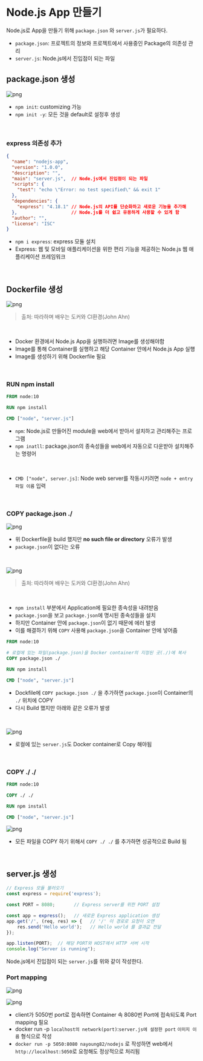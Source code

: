 # Node.js App 만들기

Node.js로 App을 만들기 위해 ```package.json``` 와 ```server.js```가 필요하다.

- ```package.json```: 프로젝트의 정보와 프로젝트에서 사용중인 Package의 의존성 관리
- ```server.js```: Node.js에서 진입점이 되는 파일

## package.json 생성

![png](/Docker/_img/create_package_json.png)

- ```npm init```: customizing 가능
- ```npm init -y```: 모든 것을 default로 설정후 생성

<br>

### express 의존성 추가

```json
{
  "name": "nodejs-app",
  "version": "1.0.0",
  "description": "",
  "main": "server.js",  // Node.js에서 진입점이 되는 파일
  "scripts": {
    "test": "echo \"Error: no test specified\" && exit 1"
  },
  "dependencies": {
    "express": "4.18.1" // Node.js의 API를 단순화하고 새로운 기능을 추가해
  },                    // Node.js를 더 쉽고 유용하게 사용할 수 있게 함
  "author": "",
  "license": "ISC"
}

```
- ```npm i express```: express 모듈 설치
- Express: 웹 및 모바일 애플리케이션을 위한 편리 기능을 제공하는 Node.js 웹 애플리케이션 프레임워크
<br>

## Dockerfile 생성

![png](/Docker/_img/create_nodejs_app_dockerfile_structure.png)

> 출처: 따라하며 배우는 도커와 CI환경(John Ahn)

<br>

- Docker 환경에서 Node.js App을 실행하려면 Image를 생성해야함
- Image를 통해 Container를 실행하고 해당 Container 안에서 Node.js App 실행
- Image를 생성하기 위해 Dockerfile 필요

<br>

### RUN npm install

```dockerfile
FROM node:10

RUN npm install

CMD ["node", "server.js"]
```

- ```npm```: Node.js로 만들어진 module을 web에서 받아서 설치하고 관리해주는 프로그램
- ```npm inatll```: package.json의 종속성들을 web에서 자동으로 다운받아 설치해주는 명령어 
<br>

- ```CMD ["node", server.js]```: Node web server를 작동시키려면 ```node + entry 파일 이름``` 입력

<br>

### COPY package.json ./

![png](/Docker/_img/error_no_such_file_of_directory.png)

- 위 Dockerfile을 build 했지만 **no such file or directory** 오류가 발생
- ```package.json```이 없다는 오류
<br>

![png](/Docker/_img/error_no_such_file_package_json.png)

> 출처: 따라하며 배우는 도커와 CI환경(John Ahn)

<br>

- ```npm install``` 부분에서 Application에 필요한 종속성을 내려받음
- ```package.json```을 보고 ```package.json```에 명시된 종속성들을 설치
- 하지만 Container 안에 ```package.json```이 없기 때문에 에러 발생
- 이를 해결하기 위해 ```COPY``` 사용해 ```package.json```을 Container 안에 넣어줌

```dockerfile
FROM node:10

# 로컬에 있는 파일(package.json)을 Docker container의 지정된 곳(./)에 복사
COPY package.json ./  

RUN npm install

CMD ["node", "server.js"]
```

- Dockfile에 ```COPY package.json ./``` 을 추가하면 ```package.json```이 Container의 ```./``` 위치에 COPY
- 다시 Build 했지만 아래와 같은 오류가 발생

<br>

![png](/Docker/_img/error_cannot_find_module_server_js.png)

- 로컬에 있는 ```server.js```도 Docker container로 Copy 해야됨

<br>

### COPY ./ ./

```dockerfile
FROM node:10

COPY ./ ./

RUN npm install

CMD ["node", "server.js"]
```

![png](/Docker/_img/solution_cannot_find_module_server_js.png)

- 모든 파일을 COPY 하기 위해서 ```COPY ./ ./``` 를 추가하면 성공적으로 Build 됨

<br>

## server.js 생성

```js
// Express 모듈 불러오기
const express = require('express');

const PORT = 8080;       // Express server를 위한 PORT 설정

const app = express();   // 새로운 Express application 생성
app.get('/', (req, res) => {   // '/' 이 경로로 요청이 오면
    res.send('Hello world');   // Hello world 를 결과값 전달
});

app.listen(PORT);  // 해당 PORT와 HOST에서 HTTP 서버 시작
console.log("Server is running");
```
Node.js에서 진입점이 되는 ```server.js```를 위와 같이 작성한다.
<br>

### Port mapping

![png](/Docker/_img/port_mapping.png)

![png](/Docker/_img/port_mapping(2).png)

- client가 5050번 port로 접속하면 Container 속 8080번 Port에 접속되도록 Port mapping 필요
- docker run -p ```localhost의 network(port)```:```server.js에 설정한 port``` ```이미지 이름``` 형식으로 작성
- ```docker run -p 5050:8080 nayoung82/nodejs``` 로 작성하면 web에서 ```http://localhost:5050```로 요청해도 정상적으로 처리됨